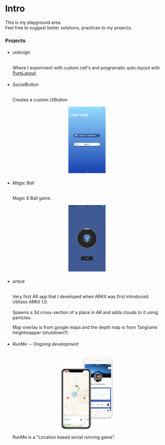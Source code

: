 <h1> Intro </h1>

This is my playground area. </br>Feel free to suggest better solutions, practices to my projects. 

<h3>Projects</h3>
<ul>
<li><h6>uidesign</h3></li>
Where I experiment with custom cell's and programatic auto-layout with <a href = "https://github.com/PureLayout/PureLayout">PureLayout</a>
<li><h6>SocialButton</h3></li>
Creates a custom UIButton
<p align="center">
<img src="https://github.com/cembaykara/SocialButton/blob/master/screenshot.png?raw=true" width="25%" title="Screenshot">
</p>
<li><h6>Magic Ball</h3></li>
Magic 8 Ball game.
<p align="center">
<img src="https://github.com/cembaykara/MagicBall/blob/master/Screenshot.jpeg?raw=true" width="25%" title="Screenshot">
</p>
<li><h6>artest</h3></li>
Very first AR app that I developed when ARKit was first introduced.<br>
Utilizes ARKit 1.0.<br><br>
Spawns a 3d cross-section of a place in AR and adds clouds to it using particles.<br>

Map overlay is from google maps and the depth map is from Tangrams heightmapper (shutdown?).
<li><h6>RunMe -- Ongoing development</h3></li>
<p align="center">
<img src="https://github.com/cembaykara/swift_practice/blob/master/RunMe/Screenshot.png?raw=true" width="35%" title="Screenshot">
</p>

RunMe is a "Location based social running game".
</ul>
